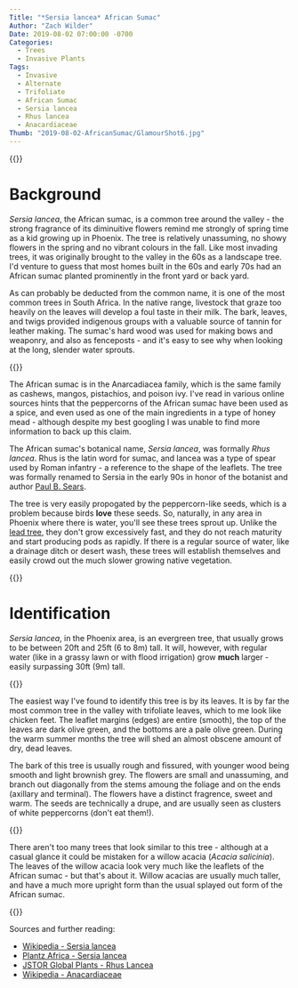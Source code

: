 ```yaml
---
Title: "*Sersia lancea* African Sumac"
Author: "Zach Wilder"
Date: 2019-08-02 07:00:00 -0700
Categories:
  - Trees
  - Invasive Plants
Tags:
  - Invasive
  - Alternate
  - Trifoliate 
  - African Sumac
  - Sersia lancea
  - Rhus lancea
  - Anacardiaceae
Thumb: "2019-08-02-AfricanSumac/GlamourShot6.jpg"
---
```


{{<ltbox-gallery3 src1="2019-08-02-AfricanSumac/GlamourShot5.jpg" src2="2019-08-02-AfricanSumac/GlamourShot2.jpg" src3="2019-08-02-AfricanSumac/GlamourShot7.jpg">}}

# Background

*Sersia lancea*, the African sumac, is a common tree around the valley - the
strong fragrance of its diminuitive flowers remind me strongly of spring time as
a kid growing up in Phoenix. The tree is relatively unassuming, no showy flowers
in the spring and no vibrant colours in the fall. Like most invading trees, it was
originally brought to the valley in the 60s as a landscape tree. I'd venture to
guess that most homes built in the 60s and early 70s had an African sumac
planted prominently in the front yard or back yard.

As can probably be deducted from the common name, it is one of the most common
trees in South Africa. In the native range, livestock that graze too heavily on
the leaves will develop a foul taste in their milk. The bark, leaves, and twigs
provided indigenous groups with a valuable source of tannin for leather making.
The sumac's hard wood was used for making bows and weaponry, and also as
fenceposts - and it's easy to see why when looking at the long, slender water sprouts.

{{<ltbox src="2019-08-02-AfricanSumac/Sprouts.jpg">}}

The African sumac is in the Anarcadiacea family, which is the same family as
cashews, mangos, pistachios, and poison ivy. I've read in various online sources
hints that the peppercorns of the African sumac have been used as a spice, and
even used as one of the main ingredients in a type of honey mead - although
despite my best googling I was unable to find more information to back up this
claim. 

The African sumac's botanical name, *Sersia lancea*, was formally *Rhus lancea*.
Rhus is the latin word for sumac, and lancea was a type of spear used by Roman
infantry - a reference to the shape of the leaflets. The tree was formally
renamed to Sersia in the early 90s in honor of the botanist and author [Paul B.
Sears](https://en.wikipedia.org/wiki/Paul_Sears). 

The tree is very easily propogated by the peppercorn-like seeds, which is a
problem because birds **love** these seeds. So, naturally, in any area in
Phoenix where there is water, you'll see these trees sprout up. Unlike the [lead
tree](/posts/2019-07-19-leadtree/), they don't grow excessively fast, and they do not reach maturity and
start producing pods as rapidly. If there is a regular source of water, like a
drainage ditch or desert wash, these trees will establish themselves and easily
crowd out the much slower growing native vegetation.

{{<ltbox src="2019-08-02-AfricanSumac/GlamourShot1.jpg">}}

# Identification

*Sersia lancea*, in the Phoenix area, is an evergreen tree, that usually grows
to be between 20ft and 25ft (6 to 8m) tall. It will, however, with regular
water (like in a grassy lawn or with flood irrigation) grow **much** larger -
easily surpassing 30ft (9m) tall.

{{<ltbox-gallery3 src1="2019-08-02-AfricanSumac/GlamourShot6.jpg" src3="2019-08-02-AfricanSumac/GlamourShot4.jpg">}}

The easiest way I've found to identify this tree is by its leaves. It is by
far the most common tree in the valley with trifoliate leaves, which to me look
like chicken feet. The leaflet margins (edges) are entire (smooth), the top of
the leaves are dark olive green, and the bottoms are a pale olive green. During
the warm summer months the tree will shed an almost obscene amount of dry, dead
leaves. 

The bark of this tree is usually rough and fissured, with younger wood being
smooth and light brownish grey. The flowers are small and unassuming, and branch
out diagonally from the stems amoung the foliage and on the ends (axillary and
terminal). The flowers have a distinct fragrence, sweet and warm. The seeds are
technically a drupe, and are usually seen as clusters of white peppercorns
(don't eat them!).

{{<ltbox-gallery3 src1="2019-08-02-AfricanSumac/Bark.jpg" src3="2019-08-02-AfricanSumac/SeedsOnTree.jpg">}}

There aren't too many trees that look similar to this tree - although at a
casual glance it could be mistaken for a willow acacia (*Acacia salicinia*). The
leaves of the willow acacia look very much like the leaflets of the African
sumac - but that's about it. Willow acacias are usually much taller, and have a
much more upright form than the usual splayed out form of the African sumac.


{{<ltbox-gallery3 src1="2019-08-02-AfricanSumac/WillowAcacia.jpg" src3="2019-08-02-AfricanSumac/WALeaves.jpg">}}

Sources and further reading:

- [Wikipedia - Sersia lancea](https://en.wikipedia.org/wiki/Searsia_lancea)
- [Plantz Africa - Sersia lancea](http://pza.sanbi.org/searsia-lancea)
- [JSTOR Global Plants - Rhus Lancea](https://plants.jstor.org/stable/10.5555/al.ap.flora.flosa000660086000096?searchUri=qtype%3Dall%26query%3DSearsia%2Blancea)
- [Wikipedia - Anacardiaceae](https://en.wikipedia.org/wiki/Anacardiaceae)
